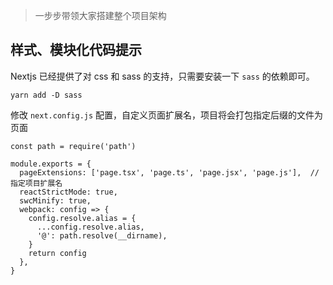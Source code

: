 >一步步带领大家搭建整个项目架构
## 样式、模块化代码提示
Nextjs 已经提供了对 css 和 sass 的支持，只需要安装一下 `sass` 的依赖即可。
```
yarn add -D sass
```
修改 `next.config.js` 配置，自定义页面扩展名，项目将会打包指定后缀的文件为页面
```
const path = require('path')

module.exports = {
  pageExtensions: ['page.tsx', 'page.ts', 'page.jsx', 'page.js'],  // 指定项目扩展名
  reactStrictMode: true,
  swcMinify: true,
  webpack: config => {
    config.resolve.alias = {
      ...config.resolve.alias,
      '@': path.resolve(__dirname),
    }
    return config
  },
}
```
